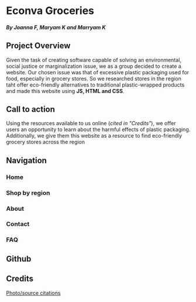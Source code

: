 # Econva Groceries
##### By Joanna F, Maryam K and Marryam K

## Project Overview
Given the task of creating software capable of solving an environmental, social justice or marginalization issue, we as a group decided to create a website. Our chosen issue was that of excessive plastic packaging used for food, especially in grocery stores. So we researched stores in the region taht offer eco-friendly alternatives to traditional plastic-wrapped products and made this website using **JS, HTML and CSS**.

## Call to action
Using the resources available to us online (*cited in "Credits"*), we offer users an opportunity to learn about the harmful effects of plastic packaging. Additionally, we give them this website as a resource to find eco-friendly grocery stores across the region

## Navigation

### Home

### Shop by region

### About

### Contact

### FAQ

## Github

## Credits
[Photo/source citations](https://docs.google.com/document/d/1suOFyWYDXuieVtiCiYQnB-TLZ1AFFjidwytJflorH-U/edit?usp=sharing)


